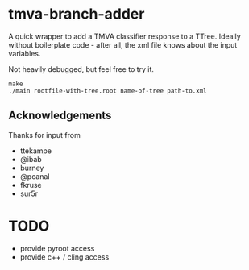# tmva-branch-adder

A quick wrapper to add a TMVA classifier response to a TTree.
Ideally without boilerplate code - after all, the xml file knows about the input variables.

Not heavily debugged, but feel free to try it.

```
make
./main rootfile-with-tree.root name-of-tree path-to.xml
```

## Acknowledgements

Thanks for input from
 * ttekampe
 * @ibab
 * burney
 * @pcanal
 * fkruse
 * sur5r

# TODO

 * provide pyroot access
 * provide c++ / cling access
